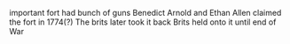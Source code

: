 important fort had bunch of guns
Benedict Arnold and Ethan Allen claimed the fort in 1774(?)
The brits later took it back
Brits held onto it until end of War